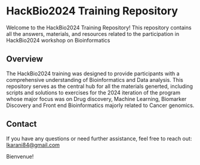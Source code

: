 # HackBio2024 Training Repository

Welcome to the HackBio2024 Training Repository! This repository contains all the answers, materials, and resources related to the participation in HackBio2024 workshop on Bioinformatics

## Overview
The HackBio2024 training was designed to provide participants with a comprehensive understanding of Bioinformatics and Data analysis. This repository serves as the central hub for all the materials generted, including scripts and solutions to exercises for the 2024 iteration of the program whose major focus was on Drug discovery, Machine Learning, Biomarker Discovery and Front end Bioinformatics majorly related to Cancer genomics. 

## Contact
If you have any questions or need further assistance, feel free to reach out: lkarani84@gmail.com

Bienvenue!
